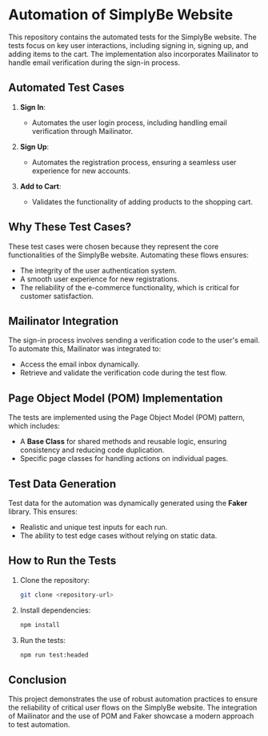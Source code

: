 # Automation of SimplyBe Website

This repository contains the automated tests for the SimplyBe website. The tests focus on key user interactions, including signing in, signing up, and adding items to the cart. The implementation also incorporates Mailinator to handle email verification during the sign-in process.

## Automated Test Cases

1. **Sign In**:
   - Automates the user login process, including handling email verification through Mailinator.

2. **Sign Up**:
   - Automates the registration process, ensuring a seamless user experience for new accounts.

3. **Add to Cart**:
   - Validates the functionality of adding products to the shopping cart.

## Why These Test Cases?

These test cases were chosen because they represent the core functionalities of the SimplyBe website. Automating these flows ensures:
- The integrity of the user authentication system.
- A smooth user experience for new registrations.
- The reliability of the e-commerce functionality, which is critical for customer satisfaction.

## Mailinator Integration

The sign-in process involves sending a verification code to the user's email. To automate this, Mailinator was integrated to:
- Access the email inbox dynamically.
- Retrieve and validate the verification code during the test flow.

## Page Object Model (POM) Implementation

The tests are implemented using the Page Object Model (POM) pattern, which includes:
- A **Base Class** for shared methods and reusable logic, ensuring consistency and reducing code duplication.
- Specific page classes for handling actions on individual pages.

## Test Data Generation

Test data for the automation was dynamically generated using the **Faker** library. This ensures:
- Realistic and unique test inputs for each run.
- The ability to test edge cases without relying on static data.

## How to Run the Tests

1. Clone the repository:
   ```bash
   git clone <repository-url>
   ```

2. Install dependencies:
   ```bash
   npm install
   ```

3. Run the tests:
   ```bash
   npm run test:headed 
   ```

## Conclusion

This project demonstrates the use of robust automation practices to ensure the reliability of critical user flows on the SimplyBe website. The integration of Mailinator and the use of POM and Faker showcase a modern approach to test automation.

